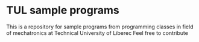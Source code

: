 # TUL sample programs
 This is a repository for sample programs from programming classes in field of mechatronics at Technical University of Liberec
 Feel free to contribute
